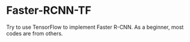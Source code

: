 # Faster-RCNN-TF
Try to use TensorFlow to implement Faster R-CNN. As a beginner, most codes are from others. 
